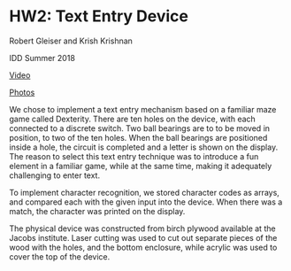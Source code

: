 # HW2: Text Entry Device

Robert Gleiser and Krish Krishnan

IDD Summer 2018

[Video]( https://youtu.be/X2uCJEcqG4M)

[Photos](/photos)

We chose to implement a text entry mechanism based on a familiar maze game called Dexterity. There are ten holes on the device, with each connected to a discrete switch. Two ball bearings are to to be moved in position, to two of the ten holes. When the ball bearings are positioned inside a hole, the circuit is completed and a letter is shown on the display. The reason to select this text entry technique was to introduce a fun element in a familiar game, while at the same time, making it adequately challenging to enter text.

To implement character recognition, we stored character codes as arrays, and compared each with the given input into the device. When there was a match, the character was printed on the display.

The physical device was constructed from birch plywood available at the Jacobs institute. Laser cutting was used to cut out separate pieces of the wood with the holes, and the bottom enclosure, while acrylic was used to cover the top of the device.
